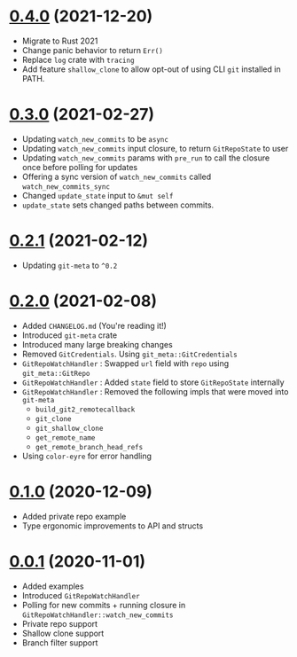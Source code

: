 # [0.4.0](https://github.com/tjtelan/git-event-rs/compare/v0.3.0...v0.4.0) (2021-12-20)
- Migrate to Rust 2021
- Change panic behavior to return `Err()`
- Replace `log` crate with `tracing`
- Add feature `shallow_clone` to allow opt-out of using CLI `git` installed in PATH.
# [0.3.0](https://github.com/tjtelan/git-event-rs/compare/v0.2.1...v0.3.0) (2021-02-27)
- Updating `watch_new_commits` to be `async`
- Updating `watch_new_commits` input closure, to return `GitRepoState` to user
- Updating `watch_new_commits` params with `pre_run` to call the closure once before polling for updates
- Offering a sync version of `watch_new_commits` called `watch_new_commits_sync`
- Changed `update_state` input to `&mut self`
- `update_state` sets changed paths between commits.
# [0.2.1](https://github.com/tjtelan/git-event-rs/compare/v0.2.0...v0.2.1) (2021-02-12)
- Updating `git-meta` to `^0.2`
# [0.2.0](https://github.com/tjtelan/git-event-rs/compare/v0.1.0...v0.2.0) (2021-02-08)
- Added `CHANGELOG.md` (You're reading it!)
- Introduced `git-meta` crate
- Introduced many large breaking changes
- Removed `GitCredentials`. Using `git_meta::GitCredentials` 
- `GitRepoWatchHandler` : Swapped `url` field with `repo` using `git_meta::GitRepo`
- `GitRepoWatchHandler` : Added `state` field to store `GitRepoState` internally
- `GitRepoWatchHandler` : Removed the following impls that were moved into `git-meta`
  - `build_git2_remotecallback`
  - `git_clone`
  - `git_shallow_clone`
  - `get_remote_name`
  - `get_remote_branch_head_refs`
- Using `color-eyre` for error handling

# [0.1.0](https://github.com/tjtelan/git-event-rs/compare/v0.0.1...v0.1.0) (2020-12-09)
- Added private repo example
- Type ergonomic improvements to API and structs

# [0.0.1](https://github.com/tjtelan/git-event-rs/commit/1699676a8f1704006ed0126164c532978bc284a4) (2020-11-01)
- Added examples
- Introduced `GitRepoWatchHandler`
- Polling for new commits + running closure in `GitRepoWatchHandler::watch_new_commits`
- Private repo support
- Shallow clone support
- Branch filter support